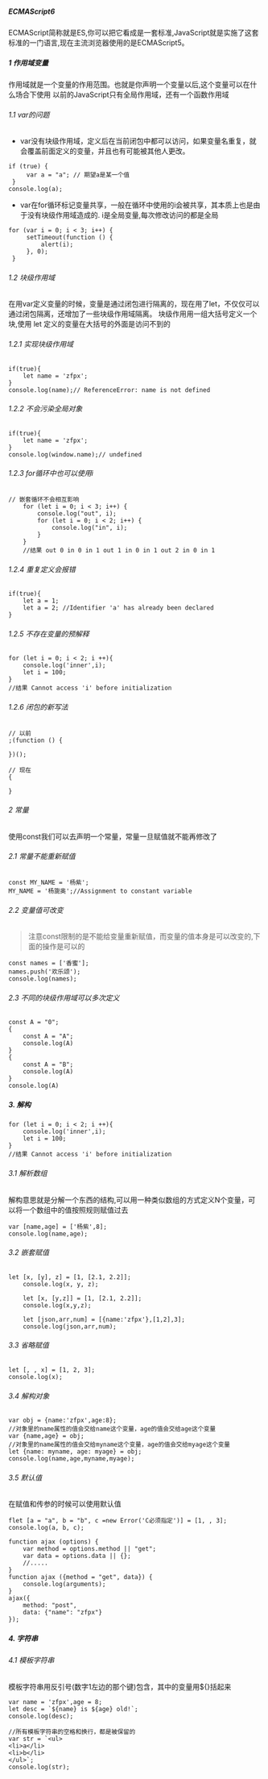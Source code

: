 ##### ECMAScript6
ECMAScript简称就是ES,你可以把它看成是一套标准,JavaScript就是实施了这套标准的一门语言,现在主流浏览器使用的是ECMAScript5。
##### 1 作用域变量
作用域就是一个变量的作用范围。也就是你声明一个变量以后,这个变量可以在什么场合下使用 以前的JavaScript只有全局作用域，还有一个函数作用域
###### 1.1 var的问题
+ var没有块级作用域，定义后在当前闭包中都可以访问，如果变量名重复，就会覆盖前面定义的变量，并且也有可能被其他人更改。
```
if (true) {
     var a = "a"; // 期望a是某一个值
 }
console.log(a);
```
+ var在for循环标记变量共享，一般在循环中使用的i会被共享，其本质上也是由于没有块级作用域造成的. i是全局变量,每次修改访问的都是全局
```
for (var i = 0; i < 3; i++) {
     setTimeout(function () {
         alert(i);
     }, 0);
 }
```
###### 1.2 块级作用域
在用var定义变量的时候，变量是通过闭包进行隔离的，现在用了let，不仅仅可以通过闭包隔离，还增加了一些块级作用域隔离。 块级作用用一组大括号定义一个块,使用 let 定义的变量在大括号的外面是访问不到的
###### 1.2.1 实现块级作用域
```
if(true){
    let name = 'zfpx';
}
console.log(name);// ReferenceError: name is not defined
```
###### 1.2.2 不会污染全局对象
```
if(true){
    let name = 'zfpx';
}
console.log(window.name);// undefined
```
###### 1.2.3 for循环中也可以使用i 
```
// 嵌套循环不会相互影响
    for (let i = 0; i < 3; i++) {
        console.log("out", i);
        for (let i = 0; i < 2; i++) {
            console.log("in", i);
        }
    }
    //结果 out 0 in 0 in 1 out 1 in 0 in 1 out 2 in 0 in 1
```
###### 1.2.4 重复定义会报错
```
if(true){
    let a = 1;
    let a = 2; //Identifier 'a' has already been declared
}
```
###### 1.2.5 不存在变量的预解释
```
for (let i = 0; i < 2; i ++){
    console.log('inner',i);
    let i = 100;
}
//结果 Cannot access 'i' before initialization
```
###### 1.2.6 闭包的新写法
```
// 以前
;(function () {

})();

// 现在
{

}
```
###### 2 常量
使用const我们可以去声明一个常量，常量一旦赋值就不能再修改了
###### 2.1 常量不能重新赋值
```
const MY_NAME = '杨紫';
MY_NAME = '杨旎奥';//Assignment to constant variable
```
###### 2.2 变量值可改变
> 注意const限制的是不能给变量重新赋值，而变量的值本身是可以改变的,下面的操作是可以的
```
const names = ['香蜜'];
names.push('欢乐颂');
console.log(names);
```
###### 2.3 不同的块级作用域可以多次定义
```
const A = "0";
{
    const A = "A";
    console.log(A)
}
{
    const A = "B";
    console.log(A)
}
console.log(A)
```
##### 3. 解构
```
for (let i = 0; i < 2; i ++){
    console.log('inner',i);
    let i = 100;
}
//结果 Cannot access 'i' before initialization
```
###### 3.1 解析数组
解构意思就是分解一个东西的结构,可以用一种类似数组的方式定义N个变量，可以将一个数组中的值按照规则赋值过去
```
var [name,age] = ['杨紫',8];
console.log(name,age);
```
###### 3.2 嵌套赋值
```
let [x, [y], z] = [1, [2.1, 2.2]];
    console.log(x, y, z);

    let [x, [y,z]] = [1, [2.1, 2.2]];
    console.log(x,y,z);

    let [json,arr,num] = [{name:'zfpx'},[1,2],3];
    console.log(json,arr,num);

```
###### 3.3 省略赋值
```
let [, , x] = [1, 2, 3];
console.log(x);
```
###### 3.4 解构对象
```
var obj = {name:'zfpx',age:8};
//对象里的name属性的值会交给name这个变量，age的值会交给age这个变量
var {name,age} = obj;
//对象里的name属性的值会交给myname这个变量，age的值会交给myage这个变量
let {name: myname, age: myage} = obj;
console.log(name,age,myname,myage);
```
###### 3.5 默认值
在赋值和传参的时候可以使用默认值
```
flet [a = "a", b = "b", c =new Error('C必须指定')] = [1, , 3];
console.log(a, b, c);

function ajax (options) {
    var method = options.method || "get";
    var data = options.data || {};
    //.....
}
function ajax ({method = "get", data}) {
    console.log(arguments);
}
ajax({
    method: "post",
    data: {"name": "zfpx"}
});

```
##### 4. 字符串
###### 4.1 模板字符串
模板字符串用反引号(数字1左边的那个键)包含，其中的变量用${}括起来
```
var name = 'zfpx',age = 8;
let desc = `${name} is ${age} old!`;
console.log(desc);

//所有模板字符串的空格和换行，都是被保留的
var str = `<ul>
<li>a</li>
<li>b</li>
</ul>`;
console.log(str);
```